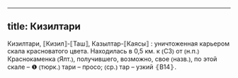
---
title: Кизилтари
---
Кизилтари, ⟦Кизил⟧-⟦Таш⟧, Казылтар-⟦Каясы⟧
: уничтоженная карьером скала красноватого цвета. Находилась в 0,5 км. к ⦅СЗ⦆ от ⦅н.п.⦆ Краснокаменка ⦅Ялт.⦆, получившего, возможно, свое ⦅назв.⦆, по этой скале – ❶ ⦅тюрк.⦆ тари – просо; ⦅ср.⦆ тар – узкий ⦃В14⦄.
